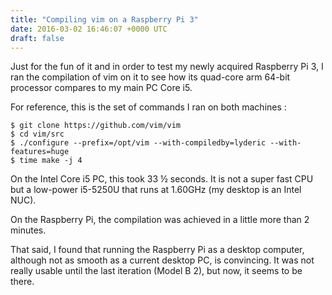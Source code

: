 ```yaml
---
title: "Compiling vim on a Raspberry Pi 3"
date: 2016-03-02 16:46:07 +0000 UTC
draft: false
---
```

Just for the fun of it and in order to test my newly acquired Raspberry Pi 3, I ran the compilation of vim on it to see how its quad-core arm 64-bit processor compares to my main PC Core i5.

For reference, this is the set of commands I ran on both machines :
<pre><code>$ git clone https://github.com/vim/vim
$ cd vim/src
$ ./configure --prefix=/opt/vim --with-compiledby=lyderic --with-features=huge
$ time make -j 4
</code></pre>
On the Intel Core i5 PC, this took 33 ½ seconds. It is not a super fast CPU but a low-power i5-5250U that runs at 1.60GHz (my desktop is an Intel NUC).

On the Raspberry Pi, the compilation was achieved in a little more than 2 minutes.

That said, I found that running the Raspberry Pi as a desktop computer, although not as smooth as a current desktop PC, is convincing. It was not really usable until the last iteration (Model B 2), but now, it seems to be there.